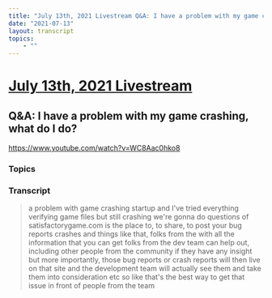```yaml
---
title: "July 13th, 2021 Livestream Q&A: I have a problem with my game crashing, what do I do?"
date: "2021-07-13"
layout: transcript
topics:
    - ""
---
```

# [July 13th, 2021 Livestream](../2021-07-13.md)
## Q&A: I have a problem with my game crashing, what do I do?
https://www.youtube.com/watch?v=WC8Aac0hko8

### Topics


### Transcript

> a problem with game crashing startup and I've tried everything verifying game files but still crashing we're gonna do questions of satisfactorygame.com is the place to, to share, to post your bug reports crashes and things like that, folks from the with all the information that you can get folks from the dev team can help out, including other people from the community if they have any insight but more importantly, those bug reports or crash reports will then live on that site and the development team will actually see them and take them into consideration etc so like that's the best way to get that issue in front of people from the team
